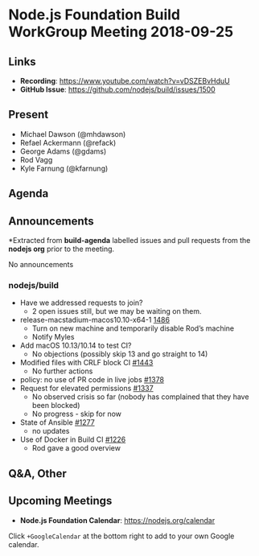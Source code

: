 # Node.js Foundation Build WorkGroup Meeting 2018-09-25

## Links

* **Recording**: https://www.youtube.com/watch?v=vDSZEBvHduU 
* **GitHub Issue**: https://github.com/nodejs/build/issues/1500

## Present

* Michael Dawson (@mhdawson)
* Refael Ackermann (@refack)
* George Adams (@gdams)
* Rod Vagg
* Kyle Farnung (@kfarnung)

## Agenda

## Announcements
 
*Extracted from **build-agenda** labelled issues and pull requests from the **nodejs org** prior to the meeting.

No announcements

### nodejs/build

* Have we addressed requests to join?
  * 2 open issues still, but we may be waiting on them.
* release-macstadium-macos10.10-x64-1 [1486](https://github.com/nodejs/build/issues/1486)
  * Turn on new machine and temporarily disable Rod’s machine
  * Notify Myles
* Add macOS 10.13/10.14 to test CI?
  * No objections (possibly skip 13 and go straight to 14)
* Modified files with CRLF block CI [#1443](https://github.com/nodejs/build/issues/1443)
  * No further actions
* policy: no use of PR code in live jobs [#1378](https://github.com/nodejs/build/issues/1378)
* Request for elevated permissions [#1337](https://github.com/nodejs/build/issues/1337)
  * No observed crisis so far (nobody has complained that they have been blocked)
  * No progress - skip for now
* State of Ansible [#1277](https://github.com/nodejs/build/issues/1277)
  * no updates
* Use of Docker in Build CI [#1226](https://github.com/nodejs/build/issues/1226)
  * Rod gave a good overview 

## Q&A, Other

## Upcoming Meetings

* **Node.js Foundation Calendar**: https://nodejs.org/calendar

Click `+GoogleCalendar` at the bottom right to add to your own Google calendar.


